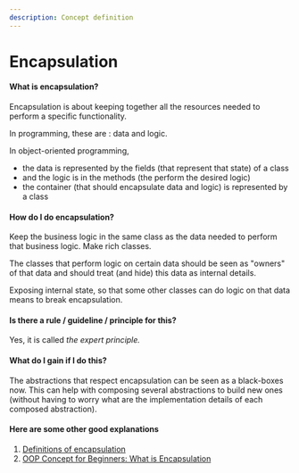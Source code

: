 ```yaml
---
description: Concept definition
---
```


# Encapsulation

#### What is encapsulation?

Encapsulation is about keeping together all the resources needed to perform a specific functionality.

In programming, these are : data and logic. 

In object-oriented programming,

* the data is represented by the fields \(that represent that state\) of a class
* and the logic is in the methods \(the perform the desired logic\)
* the container \(that should encapsulate data and logic\) is represented by a class

#### How do I do encapsulation?

Keep the business logic in the same class as the data needed to perform that business logic. Make rich classes.

The classes that perform logic on certain data should be seen as "owners" of that data and should treat \(and hide\) this data as internal details.

Exposing internal state, so that some other classes can do logic on that data means to break encapsulation.

#### Is there a rule / guideline / principle for this?

Yes, it is called _the expert principle._

#### What do I gain if I do this?

The abstractions that respect encapsulation can be seen as a black-boxes now. This can help with composing several abstractions to build new ones \(without having to worry what are the implementation details of each composed abstraction\).

#### Here are some other good explanations

1. [Definitions of encapsulation](https://searchnetworking.techtarget.com/definition/encapsulation)
2. [OOP Concept for Beginners: What is Encapsulation](https://stackify.com/oop-concept-for-beginners-what-is-encapsulation/)

